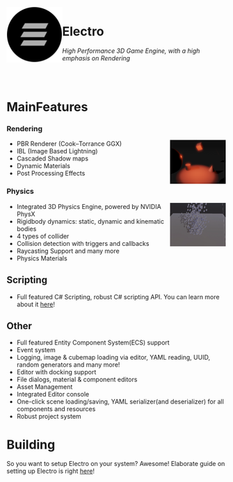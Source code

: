<img align="left" src="Resources/Branding/MainBody.png" width="128px"/>

# Electro

*High Performance 3D Game Engine, with a high emphasis on Rendering*

<br/>
<br/>

# MainFeatures

### Rendering

<img align="right" src="Resources/Bloom.png" width="128px"/>

- PBR Renderer (Cook–Torrance GGX)
- IBL (Image Based Lightning)
- Cascaded Shadow maps
- Dynamic Materials
- Post Processing Effects

### Physics

<img align="right" src="Resources/PhysicsDemo.gif" width="128px" height="100px" />

- Integrated 3D Physics Engine, powered by NVIDIA PhysX
- Rigidbody dynamics: static, dynamic and kinematic bodies
- 4 types of collider  
- Collision detection with triggers and callbacks
- Raycasting Support and many more
- Physics Materials

## Scripting

- Full featured C# Scripting, robust C# scripting API. You can learn more about it [here](Resources/Docs/CSharpScriptSystem.md)!

## Other

- Full featured Entity Component System(ECS) support
- Event system
- Logging, image & cubemap loading via editor, YAML reading, UUID, random generators and many more!
- Editor with docking support
- File dialogs, material & component editors
- Asset Management
- Integrated Editor console
- One-click scene loading/saving, YAML serializer(and deserializer) for all components and resources
- Robust project system

# Building

So you want to setup Electro on your system? Awesome! Elaborate guide on setting up Electro is right [here](Resources/Docs/Setup.md)!
  